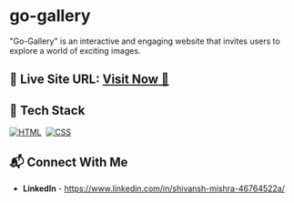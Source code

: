 # go-gallery
"Go-Gallery" is an interactive and engaging website that invites users to explore a world of exciting images.


## 📌 **Live Site URL:** <a href="https://go-gallery.netlify.app/">**Visit Now** 🚀</a>


## 📌 Tech Stack

[![HTML](https://img.shields.io/badge/html5%20-%23E34F26.svg?&style=for-the-badge&logo=html5&logoColor=white)](https://github.com/Shreyam-S)&nbsp;
[![CSS](https://img.shields.io/badge/css3%20-%231572B6.svg?&style=for-the-badge&logo=css3&logoColor=white)](https://github.com/Shreyam-S)&nbsp; 
<br>



## 📬 Connect With Me

- **LinkedIn** - https://www.linkedin.com/in/shivansh-mishra-46764522a/

